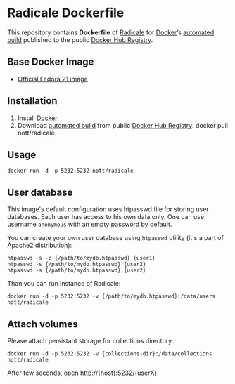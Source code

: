 Radicale Dockerfile
===================

This repository contains **Dockerfile** of [Radicale][] for [Docker][]’s
[automated build][] published to the public [Docker Hub Registry][].

Base Docker Image
-----------------

-   [Official Fedora 21 image][]

Installation
------------

1.  Install [Docker][].
2.  Download [automated build][] from public [Docker Hub Registry][]:
    docker pull nott/radicale

Usage
-----

    docker run -d -p 5232:5232 nott/radicale

User database
-------------

This image's default configuration uses htpasswd file for storing user databases. Each user has access to his own data only. One can use username `anonymous` with an empty password by default.

You can create your own user database using `htpasswd` utility (it's a part of Apache2 distribution):

    htpasswd -s -c {/path/to/mydb.htpasswd} {user1}
    htpasswd -s {/path/to/mydb.htpasswd} {user2}
    htpasswd -s {/path/to/mydb.htpasswd} {user2}

Than you can run instance of Radicale:

    docker run -d -p 5232:5232 -v {/path/to/mydb.htpasswd}:/data/users nott/radicale

Attach volumes
--------------

Please attach persistant storage for collections directory:

    docker run -d -p 5232:5232 -v {collections-dir}:/data/collections nott/radicale

After few seconds, open http://{host}:5232/{userX}.

  [Radicale]: http://radicale.org/
  [Docker]: https://www.docker.com/
  [automated build]: https://registry.hub.docker.com/u/nott/radicale/
  [Docker Hub Registry]: https://registry.hub.docker.com/
  [Official Fedora 21 image]: https://github.com/fedora-cloud/docker-brew-fedora/

